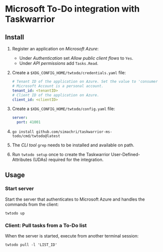 # Microsoft To-Do integration with Taskwarrior

## Install

  1. Register an application on _Microsoft Azure_:
     - Under _Authentication_ set _Allow public client flows_ to `Yes`.
     - Under _API permissions_ add `Tasks.Read`.

  1. Create a `$XDG_CONFIG_HOME/twtodo/credentials.yaml` file: 
     ```yaml
     # Tenant ID of the application on Azure. Set the value to 'consumers' if your 
     # Microsoft Account is a personal account.
     tenant_id: <tenantID>
     # Client ID of the application on Azure. 
     client_id: <clientID>
     ```

  1. Create a `$XDG_CONFIG_HOME/twtodo/config.yaml` file: 
     ```yaml
     server:
       port: 41001
     ```

  1. `go install github.com/simachri/taskwarrior-ms-todo/cmd/twtodo@latest` 

  1. The _CLI tool_ `grep` needs to be installed and available on path.
  
  1. Run `twtodo setup` once to create the Taskwarrior User-Defined-Attributes (UDAs) 
     required for the integration.
  

## Usage

### Start server

  Start the server that authenticates to Microsoft Azure and handles the commands from 
  the client:
  ```
  twtodo up
  ```

### Client: Pull tasks from a To-Do list

  When the server is started, execute from another terminal session:
  ```
  twtodo pull -l 'LIST_ID'
  ```
